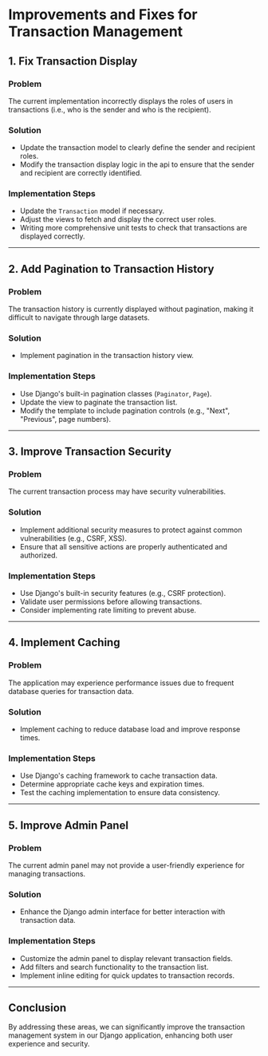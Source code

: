 # Improvements and Fixes for Transaction Management

## 1. Fix Transaction Display
### Problem
The current implementation incorrectly displays the roles of users in transactions (i.e., who is the sender and who is the recipient).

### Solution
- Update the transaction model to clearly define the sender and recipient roles.
- Modify the transaction display logic in the api to ensure that the sender and recipient are correctly identified.

### Implementation Steps
- Update the `Transaction` model if necessary.
- Adjust the views to fetch and display the correct user roles. 
- Writing more comprehensive unit tests to check that transactions are displayed correctly.
---

## 2. Add Pagination to Transaction History
### Problem
The transaction history is currently displayed without pagination, making it difficult to navigate through large datasets.

### Solution
- Implement pagination in the transaction history view.

### Implementation Steps
- Use Django's built-in pagination classes (`Paginator`, `Page`).
- Update the view to paginate the transaction list.
- Modify the template to include pagination controls (e.g., "Next", "Previous", page numbers).

---

## 3. Improve Transaction Security
### Problem
The current transaction process may have security vulnerabilities.

### Solution
- Implement additional security measures to protect against common vulnerabilities (e.g., CSRF, XSS).
- Ensure that all sensitive actions are properly authenticated and authorized.

### Implementation Steps
- Use Django's built-in security features (e.g., CSRF protection).
- Validate user permissions before allowing transactions.
- Consider implementing rate limiting to prevent abuse.

---

## 4. Implement Caching
### Problem
The application may experience performance issues due to frequent database queries for transaction data.

### Solution
- Implement caching to reduce database load and improve response times.

### Implementation Steps
- Use Django's caching framework to cache transaction data.
- Determine appropriate cache keys and expiration times.
- Test the caching implementation to ensure data consistency.

---

## 5. Improve Admin Panel
### Problem
The current admin panel may not provide a user-friendly experience for managing transactions.

### Solution
- Enhance the Django admin interface for better interaction with transaction data.

### Implementation Steps
- Customize the admin panel to display relevant transaction fields.
- Add filters and search functionality to the transaction list.
- Implement inline editing for quick updates to transaction records.

---

## Conclusion
By addressing these areas, we can significantly improve the transaction management system in our Django application, enhancing both user experience and security.
